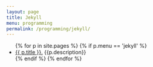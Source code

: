 ```yaml
---
layout: page
title: Jekyll
menu: programming
permalink: /programming/jekyll/
---
```


<ul>
    {% for p in site.pages %}
        {% if p.menu == 'jekyll' %}
            <li><a href="{{ p.url }}">{{ p.title }}.</a> {{p.description}}</li>
        {% endif %}
    {% endfor %}
</ul>